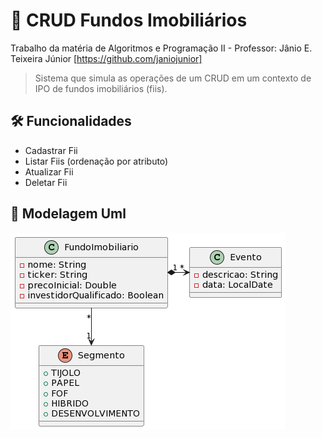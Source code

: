 # 🏬 CRUD Fundos Imobiliários
Trabalho da matéria de Algoritmos e Programação II - Professor: Jânio E. Teixeira Júnior [https://github.com/janiojunior]

> Sistema que simula as operações de um CRUD em um contexto de IPO de fundos imobiliários (fiis).

## 🛠️ Funcionalidades 
- Cadastrar Fii
- Listar Fiis (ordenação por atributo)
- Atualizar Fii
- Deletar Fii

## 📝 Modelagem Uml
![uml_png](https://github.com/MatheusPontieri/CRUD_Ipo_Fiis/blob/main/modelagem_Uml.png)
